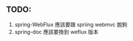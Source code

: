 

<h2>TODO:</h2>

<ol>
<li>
  spring-WebFlux 應該要跟 spriing webmvc 脫鉤
</li>
<li>
  spring-doc 應該要換到 weflux 版本
</li>
  
</ol>
